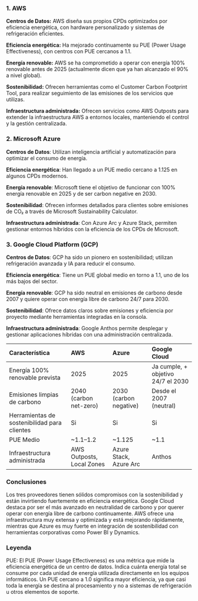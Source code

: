 ### **1\. AWS** 

**Centros de Datos:** AWS diseña sus propios CPDs optimizados por eficiencia energética, con hardware personalizado y sistemas de refrigeración eficientes.

**Eficiencia energética:** Ha mejorado continuamente su PUE (Power Usage Effectiveness), con centros con PUE cercanos a 1.1.

**Energía renovable:** AWS se ha comprometido a operar con energía 100% renovable antes de 2025 (actualmente dicen que ya han alcanzado el 90% a nivel global).

**Sostenibilidad:** Ofrecen herramientas como el Customer Carbon Footprint Tool, para realizar seguimiento de las emisiones de los servicios que utilizas.

**Infraestructura administrada:** Ofrecen servicios como AWS Outposts para extender la infraestructura AWS a entornos locales, manteniendo el control y la gestión centralizada.

### **2\. Microsoft Azure**

**Centros de Datos**: Utilizan inteligencia artificial y automatización para optimizar el consumo de energía.

**Eficiencia energética**: Han llegado a un PUE medio cercano a 1.125 en algunos CPDs modernos.

**Energía renovable**: Microsoft tiene el objetivo de funcionar con 100% energía renovable en 2025 y de ser carbon negative en 2030\.

**Sostenibilidad**: Ofrecen informes detallados para clientes sobre emisiones de CO₂ a través de Microsoft Sustainability Calculator.

**Infraestructura administrada**: Con Azure Arc y Azure Stack, permiten gestionar entornos híbridos con la eficiencia de los CPDs de Microsoft.

### 

### **3\. Google Cloud Platform (GCP)**

**Centros de Datos**: GCP ha sido un pionero en sostenibilidad; utilizan refrigeración avanzada y IA para reducir el consumo.

**Eficiencia energética**: Tiene un PUE global medio en torno a 1.1, uno de los más bajos del sector.

**Energía renovable**: GCP ha sido neutral en emisiones de carbono desde 2007 y quiere operar con energía libre de carbono 24/7 para 2030\.

**Sostenibilidad**: Ofrece datos claros sobre emisiones y eficiencia por proyecto mediante herramientas integradas en la consola.

**Infraestructura administrada**: Google Anthos permite desplegar y gestionar aplicaciones híbridas con una administración centralizada.

| Característica  | AWS | Azure | Google Cloud |
| :---- | :---- | :---- | :---- |
| Energía 100% renovable prevista  | 2025 | 2025 | Ja cumple, \+ objetivo 24/7 el 2030 |
| Emisiones limpias de carbono  | 2040 (carbon net-zero) | 2030 (carbon negative) | Desde el 2007 (neutral) |
| Herramientas de sostenibilidad para clientes | Si | Si | Si |
| PUE Medio | \~1.1–1.2 | \~1.125 | \~1.1 |
| Infraestructura  administrada | AWS Outposts, Local Zones | Azure Stack, Azure Arc | Anthos |

### 

### 

### **Conclusiones**

Los tres proveedores tienen sólidos compromisos con la sostenibilidad y están invirtiendo fuertemente en eficiencia energética. Google Cloud destaca por ser el más avanzado en neutralidad de carbono y por querer operar con energía libre de carbono continuamente. AWS ofrece una infraestructura muy extensa y optimizada y está mejorando rápidamente, mientras que Azure es muy fuerte en integración de sostenibilidad con herramientas corporativas como Power BI y Dynamics.

### **Leyenda**

PUE: El PUE (Power Usage Effectiveness) es una métrica que mide la eficiencia energética de un centro de datos. Indica cuánta energía total se consume por cada unidad de energía utilizada directamente en los equipos informáticos. Un PUE cercano a 1.0 significa mayor eficiencia, ya que casi toda la energía se destina al procesamiento y no a sistemas de refrigeración u otros elementos de soporte.  
